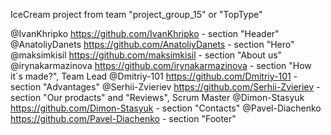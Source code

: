IceCream project from team "project_group_15" or "TopType"

@IvanKhripko https://github.com/IvanKhripko - section "Header"
@AnatoliyDanets https://github.com/AnatoliyDanets - section "Hero" 
@maksimkisil https://github.com/maksimkisil - section "About us"
@irynakarmazinova https://github.com/irynakarmazinova - section "How it`s made?", Team Lead
@Dmitriy-101 https://github.com/Dmitriy-101 - section "Advantages"
@Serhii-Zvieriev https://github.com/Serhii-Zvieriev - section "Our prodacts" and "Reviews", Scrum Master
@Dimon-Stasyuk https://github.com/Dimon-Stasyuk - section "Contacts"
@Pavel-Diachenko https://github.com/Pavel-Diachenko - section "Footer"
